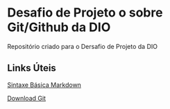 # Desafio de Projeto o sobre Git/Github da DIO
Repositório criado para o Dersafio de Projeto da DIO

## Links Úteis
 [Sintaxe Básica Markdown](https://www.markdownguide.org/basic-syntax/)
 
 [Download Git](https://git-scm.com/downloads/)

